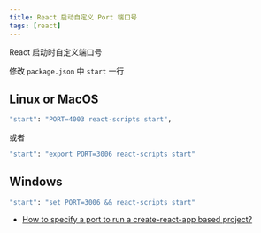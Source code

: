 ```yaml
---
title: React 启动自定义 Port 端口号
tags: [react]
---
```


React 启动时自定义端口号
<!-- more -->
修改 `package.json` 中 `start` 一行
## Linux or MacOS
```bash
"start": "PORT=4003 react-scripts start",
```
或者
```bash
"start": "export PORT=3006 react-scripts start"
```

## Windows
```bash
"start": "set PORT=3006 && react-scripts start"
```

- [How to specify a port to run a create-react-app based project?](https://stackoverflow.com/questions/40714583/how-to-specify-a-port-to-run-a-create-react-app-based-project)

